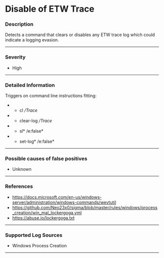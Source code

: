 # Disable of ETW Trace
### Description

Detects a command that clears or disables any ETW trace log which could indicate a logging evasion.

-------------------
### Severity

- High

-------------------

### Detailed Information

Triggers on command line instructions fitting:
  - * cl */Trace*
  - * clear-log */Trace*
  - * sl* /e:false*
  - * set-log* /e:false*
  
-------------------

### Possible causes of false positives

- Unknown

-------------------
### References

- https://docs.microsoft.com/en-us/windows-server/administration/windows-commands/wevtutil
- https://github.com/Neo23x0/sigma/blob/master/rules/windows/process_creation/win_mal_lockergoga.yml
- https://abuse.io/lockergoga.txt

-------------------
### Supported Log Sources

- Windows Process Creation

-------------------
